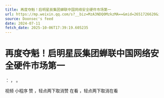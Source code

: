```yaml
---
title: 再度夺魁！启明星辰集团蝉联中国网络安全硬件市场第一
url: https://mp.weixin.qq.com/s?__biz=MzA3NDQ0MzkzMA==&mid=2651726620&idx=1&sn=13f6353857d6ef0d411ff738a2bc69b0
source: Doonsec's feed
date: 2024-07-11
fetch_date: 2025-10-06T17:39:19.605235
---
```


# 再度夺魁！启明星辰集团蝉联中国网络安全硬件市场第一

：
，
。

视频
小程序
赞
，轻点两下取消赞
在看
，轻点两下取消在看